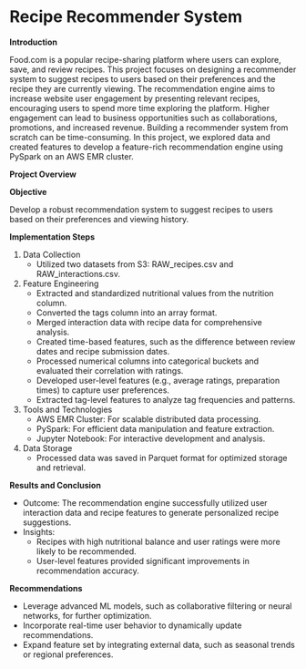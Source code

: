 # Recipe Recommender System

**Introduction**

Food.com is a popular recipe-sharing platform where users can explore, save, and review recipes. This project focuses on designing a recommender system to suggest recipes to users based on their preferences and the recipe they are currently viewing. The recommendation engine aims to increase website user engagement by presenting relevant recipes, encouraging users to spend more time exploring the platform. Higher engagement can lead to business opportunities such as collaborations, promotions, and increased revenue.
Building a recommender system from scratch can be time-consuming. In this project, we explored data and created features to develop a feature-rich recommendation engine using PySpark on an AWS EMR cluster.

**Project Overview**

**Objective**

Develop a robust recommendation system to suggest recipes to users based on their preferences and viewing history.

**Implementation Steps**

1. Data Collection
    * Utilized two datasets from S3: RAW_recipes.csv and RAW_interactions.csv.
2. Feature Engineering
    * Extracted and standardized nutritional values from the nutrition column.
    * Converted the tags column into an array format.
    * Merged interaction data with recipe data for comprehensive analysis.
    * Created time-based features, such as the difference between review dates and recipe submission dates.
    * Processed numerical columns into categorical buckets and evaluated their correlation with ratings.
    * Developed user-level features (e.g., average ratings, preparation times) to capture user preferences.
    * Extracted tag-level features to analyze tag frequencies and patterns.
3. Tools and Technologies
    * AWS EMR Cluster: For scalable distributed data processing.
    * PySpark: For efficient data manipulation and feature extraction.
    * Jupyter Notebook: For interactive development and analysis.
4. Data Storage
    * Processed data was saved in Parquet format for optimized storage and retrieval.

**Results and Conclusion**

* Outcome: The recommendation engine successfully utilized user interaction data and recipe features to generate personalized recipe suggestions.
* Insights:
    * Recipes with high nutritional balance and user ratings were more likely to be recommended.
    * User-level features provided significant improvements in recommendation accuracy.

**Recommendations**

* Leverage advanced ML models, such as collaborative filtering or neural networks, for further optimization.
* Incorporate real-time user behavior to dynamically update recommendations.
* Expand feature set by integrating external data, such as seasonal trends or regional preferences.
